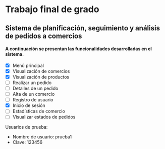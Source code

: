 # Trabajo final de grado 

## Sistema de planificación, seguimiento y análisis de pedidos a comercios

#### A continuación se presentan las funcionalidades desarrolladas en el sistema.

 - [x] Menú principal
 - [x] Visualización de comercios
 - [x] Visualización de productos
 - [ ] Realizar un pedido
 - [ ] Detalles de un pedido
 - [ ] Alta de un comercio
 - [ ] Registro de usuario
 - [x] Inicio de sesión
 - [ ] Estadísticas de comercio
 - [ ] Visualizar estados de pedidos

Usuarios de prueba:
- Nombre de usuario: prueba1
- Clave: 123456
